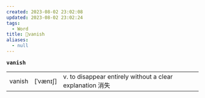 ```yaml
---
created: 2023-08-02 23:02:08
updated: 2023-08-02 23:02:24
tags:
  - Word
title: 📖vanish
aliases:
  - null
---
```


<pre><strong>vanish</strong></pre>
|   |   |   |
|---|---|---|
|vanish|[ˈvænɪʃ]|v. to disappear entirely without a clear explanation 消失|